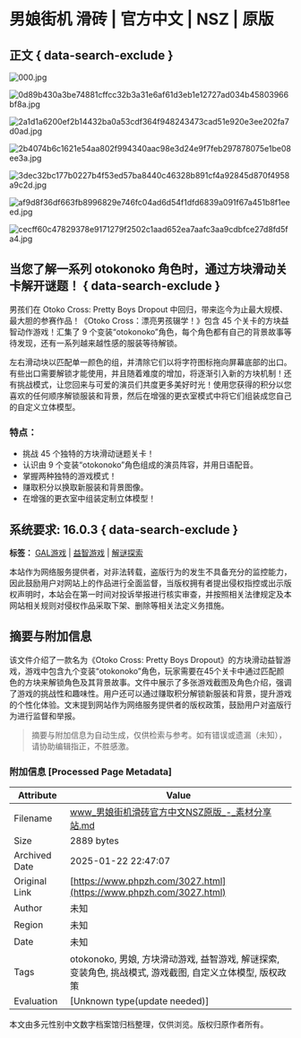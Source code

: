 # 男娘街机 滑砖 | 官方中文 | NSZ | 原版

## 正文 { data-search-exclude }


![000.jpg](/wp-content/uploads/pic/f1b6bde0e005f128c55dd8e5a7fea2d2.jpeg)

![0d89b430a3be74881cffcc32b3a31e6af61d3eb1e12727ad034b45803966bf8a.jpg](/wp-content/uploads/pic/5bbcd6fac72235b86494959d4d9ae008.jpeg)

![2a1d1a6200ef2b14432ba0a53cdf364f948243473cad51e920e3ee202fa7d0ad.jpg](/wp-content/uploads/pic/8e761ffad40f21054cacfee2bcf757d7.jpeg)

![2b4074b6c1621e54aa802f994340aac98e3d24e9f7feb297878075e1be08ee3a.jpg](/wp-content/uploads/pic/0887e1c71daf75528750b0c167d4f594.jpeg)

![3dec32bc177b0227b4f53ed57ba8440c46328b891cf4a92845d870f4958a9c2d.jpg](/wp-content/uploads/pic/e0327e76aeb6af2527f6821f59bf28d4.jpeg)

![af9d8f36df663fb8996829e746fc04ad6d54f1dfd6839a091f67a451b8f1eeed.jpg](/wp-content/uploads/pic/48668011432213e8c7ced9d44a8b2899.jpeg)

![cecff60c47829378e9171279f2502c1aad652ea7aafc3aa9cdbfce27d8fd5fa4.jpg](/wp-content/uploads/pic/e2ddf5f231c940634a7f55b6c1d7fea0.jpeg)

## 当您了解一系列 otokonoko 角色时，通过方块滑动关卡解开谜题！ { data-search-exclude }

男孩们在 Otoko Cross: Pretty Boys Dropout 中回归，带来迄今为止最大规模、最大胆的参赛作品！《Otoko Cross：漂亮男孩辍学！》包含 45 个关卡的方块益智动作游戏！汇集了 9 个变装“otokonoko”角色，每个角色都有自己的背景故事等待发现，还有一系列越来越性感的服装等待解锁。

左右滑动块以匹配单一颜色的组，并清除它们以将字符图标拖向屏幕底部的出口。有些出口需要解锁才能使用，并且随着难度的增加，将逐渐引入新的方块机制！还有挑战模式，让您回来与可爱的演员们共度更多美好时光！使用您获得的积分以您喜欢的任何顺序解锁服装和背景，然后在增强的更衣室模式中将它们组装成您自己的自定义立体模型。

### 特点：

- 挑战 45 个独特的方块滑动谜题关卡！
- 认识由 9 个变装“otokonoko”角色组成的演员阵容，并用日语配音。
- 掌握两种独特的游戏模式！
- 赚取积分以换取新服装和背景图像。
- 在增强的更衣室中组装定制立体模型！

## 系统要求: 16.0.3 { data-search-exclude }

**标签：** [GAL游戏](https://www.phpzh.com/tag/gal%e6%b8%b8%e6%88%8f) | [益智游戏](https://www.phpzh.com/tag/%e7%9b%8a%e6%99%ba%e6%b8%b8%e6%88%8f) | [解谜探索](https://www.phpzh.com/tag/%e8%a7%a3%e8%b0%9c%e6%8e%a2%e7%b4%a2)

本站作为网络服务提供者，对非法转载，盗版行为的发生不具备充分的监控能力，因此鼓励用户对网站上的作品进行全面监督，当版权拥有者提出侵权指控或出示版权声明时，本站会在第一时间对投诉举报进行核实审查，并按照相关法律规定及本网站相关规则对侵权作品采取下架、删除等相关法定义务措施。
<!-- tcd_original_link https://www.phpzh.com/3027.html -->


## 摘要与附加信息

<!-- tcd_abstract -->
该文件介绍了一款名为《Otoko Cross: Pretty Boys Dropout》的方块滑动益智游戏，游戏中包含九个变装“otokonoko”角色，玩家需要在45个关卡中通过匹配颜色的方块来解锁角色及其背景故事。文件中展示了多张游戏截图及角色介绍，强调了游戏的挑战性和趣味性。用户还可以通过赚取积分解锁新服装和背景，提升游戏的个性化体验。文末提到网站作为网络服务提供者的版权政策，鼓励用户对盗版行为进行监督和举报。
<!-- tcd_abstract_end -->

> 摘要与附加信息为自动生成，仅供检索与参考。如有错误或遗漏（未知），请协助编辑指正，不胜感激。

### 附加信息 [Processed Page Metadata]

| Attribute       | Value                                  |
|-----------------|----------------------------------------|
| Filename        | www_男娘街机滑砖官方中文NSZ原版_-_素材分享站.md                             |
| Size            | 2889 bytes                           |
| Archived Date   | 2025-01-22 22:47:07                             |
| Original Link   | [https://www.phpzh.com/3027.html](https://www.phpzh.com/3027.html)                       |
| Author          | 未知                               |
| Region          | 未知                               |
| Date            | 未知                                 |
| Tags            | otokonoko, 男娘, 方块滑动游戏, 益智游戏, 解谜探索, 变装角色, 挑战模式, 游戏截图, 自定义立体模型, 版权政策                                 |
| Evaluation            | [Unknown type(update needed)]                                 |
<!-- tcd_table_end -->

本文由多元性别中文数字档案馆归档整理，仅供浏览。版权归原作者所有。
